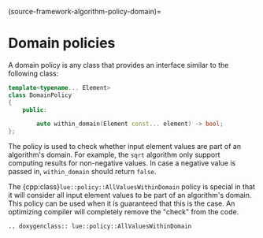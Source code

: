 (source-framework-algorithm-policy-domain)=
# Domain policies

A domain policy is any class that provides an interface similar to the following class:

```c++
template<typename... Element>
class DomainPolicy
{
    public:

        auto within_domain(Element const... element) -> bool;
};

```

The policy is used to check whether input element values are part of an algorithm's domain. For example, the
`sqrt` algorithm only support computing results for non-negative values. In case a negative value is passed
in, `within_domain` should return `false`.

The {cpp:class}`lue::policy::AllValuesWithinDomain` policy is special in that it will consider all input
element values to be part of an algorithm's domain. This policy can be used when it is guaranteed that this is
the case. An optimizing compiler will completely remove the "check" from the code.

```{eval-rst}
.. doxygenclass:: lue::policy::AllValuesWithinDomain
```
